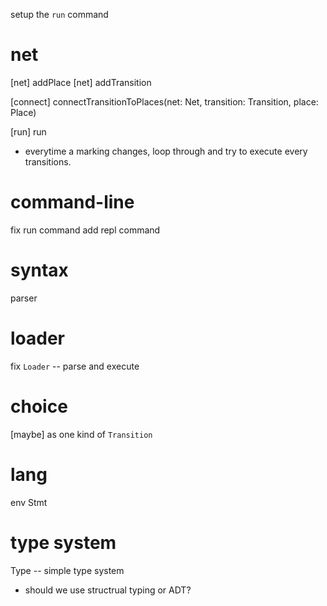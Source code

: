 setup the `run` command

# net

[net] addPlace
[net] addTransition

[connect] connectTransitionToPlaces(net: Net, transition: Transition, place: Place)

[run] run

- everytime a marking changes,
  loop through and try to execute every transitions.

# command-line

fix run command
add repl command

# syntax

parser

# loader

fix `Loader` -- parse and execute

# choice

[maybe] as one kind of `Transition`

# lang

env
Stmt


# type system

Type -- simple type system

- should we use structrual typing or ADT?
